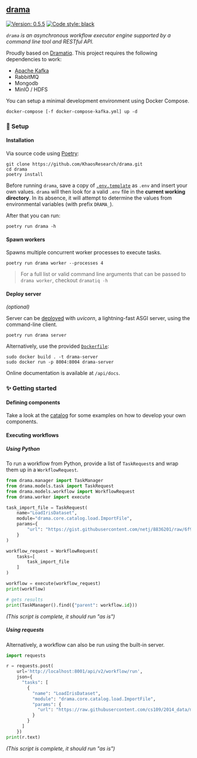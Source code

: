 ## [drama](https://github.com/KhaosResearch/drama) 

<a href="https://github.com/KhaosResearch/drama"><img alt="Version: 0.5.5" src="https://img.shields.io/badge/version-0.5.5-success?color=0080FF&style=flat-square"></a> <a href="https://github.com/KhaosResearch/drama"><img alt="Code style: black" src="https://img.shields.io/badge/code%20style-black-000000.svg?style=flat-square"></a>

*`drama` is an asynchronous workflow executor engine supported by a command line tool and RESTful API.*

Proudly based on [Dramatiq](https://dramatiq.io/). This project requires the following dependencies to work:

* [Apache Kafka](https://kafka.apache.org/)
* RabbitMQ
* Mongodb
* MinIO / HDFS

You can setup a minimal development environment using Docker Compose.

```commandline
docker-compose [-f docker-compose-kafka.yml] up -d
```

### 🚀 Setup 

#### Installation 

Via source code using [Poetry](https://github.com/python-poetry/poetry):

```commandline
git clone https://github.com/KhaosResearch/drama.git
cd drama
poetry install
```

Before running `drama`, save a copy of [`.env.template`](.env.template) as `.env` and insert your own values. 
`drama` will then look for a valid `.env` file in the **current working directory**. In its absence, it will attempt to determine the values from environmental variables (with prefix `DRAMA_`).

After that you can run:

```commandline
poetry run drama -h
```

#### Spawn workers

Spawns multiple concurrent worker processes to execute tasks.

```commandline
poetry run drama worker --processes 4
```

> For a full list or valid command line arguments that can be passed to `drama worker`, checkout `dramatiq -h`

#### Deploy server 

_(optional)_

Server can be [deployed](https://fastapi.tiangolo.com/deployment/) with *uvicorn*, a lightning-fast ASGI server, using the command-line client.

```commandline
poetry run drama server
```

Alternatively, use the provided [`Dockerfile`](Dockerfile):

```commandline
sudo docker build . -t drama-server
sudo docker run -p 8004:8004 drama-server
```

Online documentation is available at `/api/docs`.

### ✨ Getting started

#### Defining components

Take a look at the [catalog](examples) for some examples on how to develop your own components.

#### Executing workflows

##### Using Python

To run a workflow from Python, provide a list of `TaskRequest`s and wrap them up in a `WorkflowRequest`.

```python
from drama.manager import TaskManager
from drama.models.task import TaskRequest
from drama.models.workflow import WorkflowRequest
from drama.worker import execute

task_import_file = TaskRequest(
    name="LoadIrisDataset",
    module="drama.core.catalog.load.ImportFile",
    params={
        "url": "https://gist.githubusercontent.com/netj/8836201/raw/6f9306ad21398ea43cba4f7d537619d0e07d5ae3/iris.csv"
    }
)

workflow_request = WorkflowRequest(
    tasks=[
        task_import_file
    ]
)

workflow = execute(workflow_request)
print(workflow)

# gets results
print(TaskManager().find({"parent": workflow.id}))
```

_(This script is complete, it should run "as is")_

##### Using requests

Alternatively, a workflow can also be run using the built-in server.

```python
import requests

r = requests.post(
    url='http://localhost:8001/api/v2/workflow/run',
    json={
      "tasks": [
        {
          "name": "LoadIrisDataset",
          "module": "drama.core.catalog.load.ImportFile",
          "params": { 
            "url": "https://raw.githubusercontent.com/cs109/2014_data/master/countries.csv"
          }
        }
      ]
    })
print(r.text)
```

_(This script is complete, it should run "as is")_
